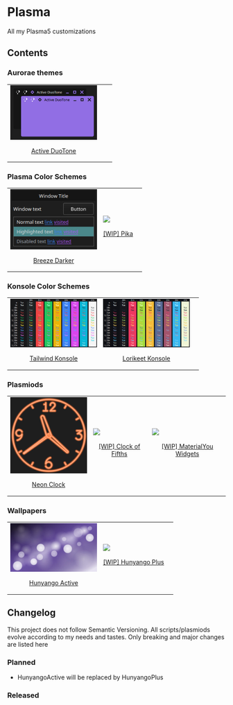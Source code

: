 # Plasma

All my Plasma5 customizations

## Contents

### Aurorae themes

<table border="0">
  <tr>
    <td>
      <a href="aurorae/themes/ActiveDuoTone">
        <img src="aurorae/themes/ActiveDuoTone/preview.jpg" width="200">
        <p align="center">Active DuoTone</p>
      </a>
    </td>
    <td></td>
    <td></td>
  </tr>
</table>

### Plasma Color Schemes

<table border="0">
  <tr>
    <td>
      <a href="color-schemes/BreezeDarker.colors">
        <img src="color-schemes/BreezeDarker.preview.jpg" width="200">
        <p align="center">Breeze Darker</p>
      </a>
    </td>
    <td>
      <a href="#">
        <img src="https://plchldr.co/i/200x120?&bg=838383&fc=232323" width="200">
        <p align="center">[WIP] Pika</p>
      </a>
    </td>
    <td></td>
  </tr>
</table>

### Konsole Color Schemes

<table border="0">
  <tr>
    <td>
      <a href="konsole/Tailwind.colorscheme">
        <img src="konsole/Tailwind.preview.jpg" width="200">
        <p align="center">Tailwind Konsole</p>
      </a>
    </td>
    <td>
      <a href="konsole/Lorikeet.colorscheme">
        <img src="konsole/Lorikeet.preview.jpg" width="200">
        <p align="center">Lorikeet Konsole</p>
      </a>
    <td></td>
  </tr>
</table>

### Plasmiods

<table border="0">
  <tr>
    <td>
      <a href="plasma/plasmoids/com.github.aryan02420.neonclock">
        <img src="plasma/plasmoids/com.github.aryan02420.neonclock/neonclock.png" width="200">
        <p align="center">Neon Clock</p>
      </a>
    </td>
    <td>
      <a href="#">
        <img src="https://plchldr.co/i/200x120?&bg=838383&fc=232323" width="200">
        <p align="center">[WIP] Clock of Fifths</p>
      </a>
    </td>
    <td>
      <a href="#">
        <img src="https://plchldr.co/i/200x120?&bg=838383&fc=232323" width="200">
        <p align="center">[WIP] MaterialYou Widgets</p>
      </a>
    </td>
  </tr>
</table>

### Wallpapers

<table border="0">
  <tr>
    <td>
      <a href="plasma/wallpapers/com.github.aryan02420.hunyangoAccent">
        <img src="plasma/wallpapers/com.github.aryan02420.hunyangoAccent/preview.jpg" width="200">
        <p align="center">Hunyango Active</p>
      </a>
    </td>
    <td>
      <a href="#">
        <img src="https://plchldr.co/i/200x120?&bg=838383&fc=232323" width="200">
        <p align="center">[WIP] Hunyango Plus</p>
      </a>
    </td>
    <td></td>
  </tr>
</table>

## Changelog

This project does not follow Semantic Versioning. All scripts/plasmiods evolve according to my needs and tastes. Only breaking and major changes are listed here

### Planned

  - HunyangoActive will be replaced by HunyangoPlus
### Released
